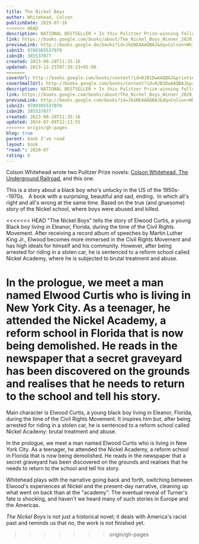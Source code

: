 ```yaml
---  
title: The Nickel Boys  
author: Whitehead, Colson  
publishDate: 2019-07-16  
<<<<<<< HEAD
description: NATIONAL BESTSELLER • In this Pulitzer Prize-winning follow-up to The Underground Railroad, Colson Whitehead brilliantly dramatizes another strand of American history through the story of two boys unjustly sentenced to a hellish reform school in Jim Crow-era Florida. When Elwood Curtis, a black boy growing up in 1960s Tallahassee, is unfairly sentenced to a juvenile reformatory called the Nickel Academy, he finds himself trapped in a grotesque chamber of horrors. Elwood’s only salvation is his friendship with fellow “delinquent” Turner, which deepens despite Turner’s conviction that Elwood is hopelessly naive, that the world is crooked, and that the only way to survive is to scheme and avoid trouble. As life at the Academy becomes ever more perilous, the tension between Elwood’s ideals and Turner’s skepticism leads to a decision whose repercussions will echo down the decades. Based on the real story of a reform school that operated for 111 years and warped the lives of thousands of children, The Nickel Boys is a devastating, driven narrative that showcases a great American novelist writing at the height of his powers and “should further cement Whitehead as one of his generation's best" (Entertainment Weekly). Look for Colson Whitehead’s bestselling new novel, Harlem Shuffle!  
link: https://books.google.com/books/about/The_Nickel_Boys_Winner_2020_Pulitzer_Pri.html?hl=&id=JkGNEAAAQBAJ  
previewLink: http://books.google.de/books?id=JkGNEAAAQBAJ&dq=Colson+Whitehead,+The+Underground+Railroad,+The+Nickel+Boys&hl=&as_pt=BOOKS&cd=1&source=gbs_api  
isbn13: 9780385537070  
isbn10: 385537077  
created: 2023-08-28T11:35:16  
updated: 2023-12-25T07:39:23+01:00  
=======
coverUrl: http://books.google.com/books/content?id=0JB1DwAAQBAJ&printsec=frontcover&img=1&zoom=1&edge=curl&source=gbs_api  
coverSmallUrl: http://books.google.com/books/content?id=0JB1DwAAQBAJ&printsec=frontcover&img=1&zoom=5&edge=curl&source=gbs_api  
description: NATIONAL BESTSELLER • In this Pulitzer Prize-winning follow-up to The Underground Railroad, Colson Whitehead brilliantly dramatizes another strand of American history through the story of two boys unjustly sentenced to a hellish reform school in Jim Crow-era Florida. When Elwood Curtis, a black boy growing up in 1960s Tallahassee, is unfairly sentenced to a juvenile reformatory called the Nickel Academy, he finds himself trapped in a grotesque chamber of horrors. Elwood’s only salvation is his friendship with fellow “delinquent” Turner, which deepens despite Turner’s conviction that Elwood is hopelessly naive, that the world is crooked, and that the only way to survive is to scheme and avoid trouble. As life at the Academy becomes ever more perilous, the tension between Elwood’s ideals and Turner’s skepticism leads to a decision whose repercussions will echo down the decades. Based on the real story of a reform school that operated for 111 years and warped the lives of thousands of children, The Nickel Boys is a devastating, driven narrative that showcases a great American novelist writing at the height of his powers and “should further cement Whitehead as one of his generation's best" (Entertainment Weekly). Look for Colson Whitehead’s bestselling new novel, Harlem Shuffle!  
link: https://books.google.com/books/about/The_Nickel_Boys_Winner_2020_Pulitzer_Pri.html?hl=&id=JkGNEAAAQBAJ  
previewLink: http://books.google.com/books?id=JkGNEAAAQBAJ&dq=Colson+Whitehead,+The+Underground+Railroad,+The+Nickel+Boys&hl=&as_pt=BOOKS&cd=1&source=gbs_api  
isbn13: 9780385537070  
isbn10: 385537077  
created: 2023-08-28T11:35:16  
updated: 2024-07-09T22:13:55  
>>>>>>> origin/gh-pages
blog: true  
parent: book I've read  
layout: book  
"read:": 2020-07  
rating: 8  
---  
```

  
Colson Whitehead wrote two Pulitzer Prize novels: [Colson Whitehead, The Underground Railroad](./Colson%20Whitehead,%20The%20Underground%20Railroad.md), and this one.  
  
This is a story about a black boy who's unlucky in the US of the 1950s--1970s.   A book with a surprising, beautiful and sad, ending.  In which all's right and all's wrong at the same time. Based on the true (and gruesome) story of the Nickel school, where boys were abused and killed.  
  
<<<<<<< HEAD
"The Nickel Boys" tells the story of Elwood Curtis, a young Black boy living in Eleanor, Florida, during the time of the Civil Rights Movement. After receiving a record album of speeches by Martin Luther King Jr., Elwood becomes more immersed in the Civil Rights Movement and has high ideals for himself and his community. However, after being arrested for riding in a stolen car, he is sentenced to a reform school called Nickel Academy, where he is subjected to brutal treatment and abuse.  
  
In the prologue, we meet a man named Elwood Curtis who is living in New York City. As a teenager, he attended the Nickel Academy, a reform school in Florida that is now being demolished. He reads in the newspaper that a secret graveyard has been discovered on the grounds and realises that he needs to return to the school and tell his story.  
=======
Main character is Elwood Curtis, a young black boy living in Eleanor, Florida, during the time of the Civil Rights Movement. It inspires him but, after being arrested for riding in a stolen car, he is sentenced to a reform school called Nickel Academy: brutal treatment and abuse.  
  
In the prologue, we meet a man named Elwood Curtis who is living in New York City. As a teenager, he attended the Nickel Academy, a reform school in Florida that is now being demolished. He reads in the newspaper that a secret graveyard has been discovered on the grounds and realises that he needs to return to the school and tell his story.  
  
Whitehead plays with the narrative going back and forth, switching between Elwood's experiences at Nickel and the present-day narrative, cleaning up what went on back than at the "academy".  The eventual reveal of Turner's fate is shocking, and haven't we heard many of such stories in Europe and the Americas.  
  
_The Nickel Boys_ is not just a historical novel; it deals with America's racist past and reminds us that no, the work is not finished yet.   
>>>>>>> origin/gh-pages
